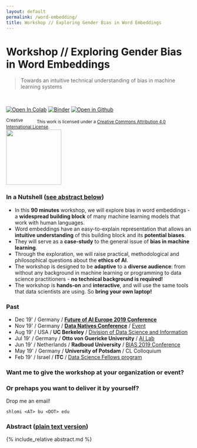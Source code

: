 ```yaml
---
layout: default
permalink: /word-embedding/
title: Workshop // Exploring Gender Bias in Word Embeddings
---
```


# Workshop // Exploring Gender Bias in Word Embeddings

> Towards an intuitive technical understanding of bias in machine learning systems

<br />

[![Open In Colab](https://colab.research.google.com/assets/colab-badge.svg)](https://colab.research.google.com/github/ResponsiblyAI/word-embedding/blob/master/tutorial-bias-word-embedding.ipynb) [![Binder](https://mybinder.org/badge_logo.svg)](https://mybinder.org/v2/gh/ResponsiblyAI/word-embedding/master?filepath=tutorial-bias-word-embedding.ipynb) [![Open in Github](https://img.shields.io/badge/Open%20in-GitHub-lightgrey)](https://github.com/ResponsiblyAI/word-embedding)

<small>
<a rel="license" href="http://creativecommons.org/licenses/by/4.0/"><img alt="Creative Commons License" width="80" height="15" src="https://i.creativecommons.org/l/by/4.0/80x15.png" /></a> This work is licensed under a <a rel="license" href="http://creativecommons.org/licenses/by/4.0/">Creative Commons Attribution 4.0 International License</a>.
</small>

<img style="display: block" height="150px" src="https://upload.wikimedia.org/wikipedia/commons/5/52/Global_Open_Educational_Resources_Logo_-_White_background_variation.svg" />

### In a Nutshell ([see abstract below](#abstract-plain-text-version))

- In this **90 minutes** workshop, we will explore bias
  in word embeddings - a **widespread building block** of many machine learning models
  that work with human languages.
- Word embeddings have an easy-to-explain representation
  that allows an **intuitive understanding** of this building block
  and its **potential biases**.
- They will serve as a **case-study** to the general issue of **bias in machine learning**.
- Through the exploration, we will raise practical, methodological
  and philosophical questions about the **ethics of AI**.
- The workshop is designed to be **adaptive** to a **diverse audience**:
  from without any background in machine learning or programming
  to data science practitioners - **no technical background is required!**
- The workshop is **hands-on** and **interactive**,
  and will use the same tools that data scientists are using.
  So **bring your own laptop!**

### Past

- Dec 19' / Germany / [**Future of AI Europe 2019 Conference**](https://www.futureofai.com/)
- Nov 19' / Germany / [**Data Natives Conference**](https://datanatives.io/conference/) / [Event](https://www.eventbrite.co.uk/e/workshop-exploring-gender-bias-in-word-embedding-tickets-75309716389)
- Aug 19' / USA / **UC Berkeley** / [Division of Data Science and Information](https://events.berkeley.edu/index.php/calendar/sn/datasci.html?event_ID=127490)
- Jul 19' / Germany / **Otto von Guericke University** / [AI Lab](https://ai.ovgu.de/)
- Jun 19' / Netherlands / **Radboud University** / [BIAS 2019 Conference](https://www.ru.nl/bias2019/)
- May 19' / Germany / **University of Potsdam** / CL Colloquium 
- Feb 19' / Israel / **ITC** / [Data Science Fellows program](](https://www.itc.tech/fellows-data-science/))

### Want me to give the workshop at your organization or event?
### Or prehaps you want to deliver it by yourself?

Drop me an email!

`shlomi <AT> bu <DOT> edu`

### Abstract (<a href="abstract.md">plain text version</a>)

{% include_relative abstract.md %}

